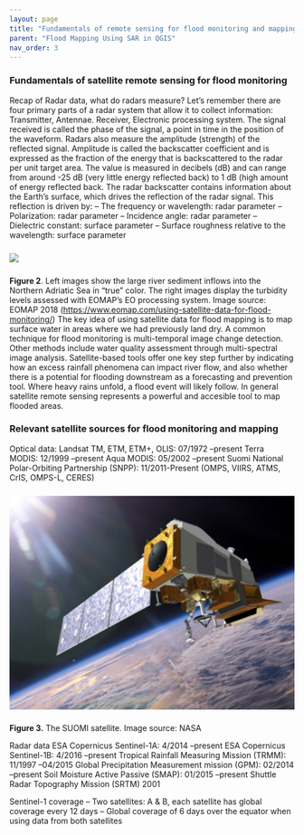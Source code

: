 ```yaml
---
layout: page
title: "Fundamentals of remote sensing for flood monitoring and mapping"
parent: "Flood Mapping Using SAR in QGIS"
nav_order: 3
---
```



### Fundamentals of satellite remote sensing for flood monitoring
Recap of Radar data, what do radars measure?
Let’s remember there are four primary parts of a radar system that allow it to collect information: Transmitter, Antennae. Receiver, Electronic processing system. The signal received is called the phase of the signal, a point in time in the position of the waveform. Radars also measure the amplitude (strength) of the reflected signal. Amplitude is called the backscatter coefficient and is expressed as the fraction of the energy that is backscattered to the radar per unit target area. The value is measured in decibels (dB) and can range from around -25 dB (very little energy reflected back) to 1 dB (high amount of energy reflected back.
The radar backscatter contains information about the Earth’s surface, which drives the reflection of the radar signal.  This reflection is driven by:
– The frequency or wavelength: radar parameter
– Polarization: radar parameter
– Incidence angle: radar parameter
– Dielectric constant: surface parameter
– Surface roughness relative to the wavelength: surface parameter

<img align="center" src="../images/flood-mapping-sar-images/01_wat.png"  vspace="10" width="600">

**Figure 2**. Left images show the large river sediment inflows into the Northern Adriatic Sea in “true” color. The right images display the turbidity levels assessed with EOMAP’s EO processing system. Image source: EOMAP 2018 (https://www.eomap.com/using-satellite-data-for-flood-monitoring/)
The key idea of using satellite data for flood mapping is to map surface water in areas where we had previously land dry. A common technique for flood monitoring is multi-temporal image change detection. Other methods include water quality assessment through multi-spectral image analysis. Satellite-based tools offer one key step further by indicating how an excess rainfall phenomena can impact river flow, and also whether there is a potential for flooding downstream as a forecasting and prevention tool. Where heavy rains unfold, a flood event will likely follow. 
In general satellite remote sensing represents a powerful and accesible tool to map flooded areas.

### Relevant satellite sources for flood monitoring and mapping

Optical data:
Landsat TM, ETM, ETM+, OLIS: 07/1972 –present
Terra MODIS: 12/1999 –present
Aqua MODIS: 05/2002 –present
Suomi National Polar-Orbiting Partnership (SNPP): 11/2011-Present (OMPS, VIIRS, ATMS, CrIS, OMPS-L, CERES)

<img align="center" src="../images/flood-mapping-sar-images/02_suomi.jpg"  vspace="10" width="600">

**Figure 3.** The SUOMI satellite. Image source: NASA 

Radar data
ESA Copernicus Sentinel-1A: 4/2014 –present
ESA Copernicus Sentinel-1B: 4/2016 –present
Tropical Rainfall Measuring Mission (TRMM): 11/1997 –04/2015
Global Precipitation Measurement mission (GPM): 02/2014 –present
Soil Moisture Active Passive (SMAP): 01/2015 –present
Shuttle Radar Topography Mission (SRTM) 2001

Sentinel-1 coverage
– Two satellites: A & B,  each satellite has global coverage every 12 days
– Global coverage of 6 days over the equator when using data from both satellites
